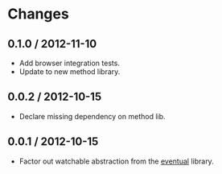 # Changes

## 0.1.0 / 2012-11-10

  - Add browser integration tests.
  - Update to new method library.

## 0.0.2 / 2012-10-15

  - Declare missing dependency on method lib.

## 0.0.1 / 2012-10-15

  - Factor out watchable abstraction from the
    [eventual](https://github.com/Gozala/eventual) library.
